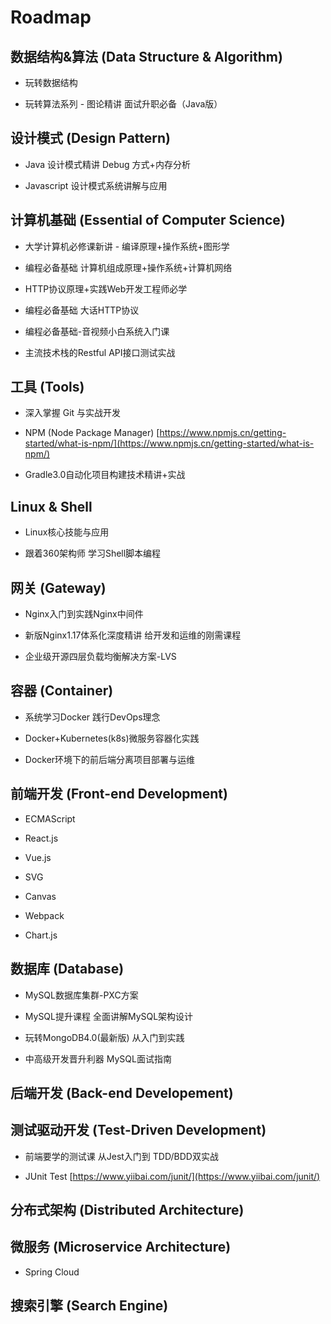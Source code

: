 # Roadmap


## 数据结构&算法 (Data Structure & Algorithm)

- 玩转数据结构

- 玩转算法系列 - 图论精讲 面试升职必备（Java版）

## 设计模式 (Design Pattern)

- Java 设计模式精讲 Debug 方式+内存分析

- Javascript 设计模式系统讲解与应用

## 计算机基础 (Essential of Computer Science)

- 大学计算机必修课新讲 - 编译原理+操作系统+图形学

- 编程必备基础 计算机组成原理+操作系统+计算机网络

- HTTP协议原理+实践Web开发工程师必学

- 编程必备基础 大话HTTP协议

- 编程必备基础-音视频小白系统入门课

- 主流技术栈的Restful API接口测试实战

## 工具 (Tools)

- 深入掌握 Git 与实战开发

- NPM (Node Package Manager)
  [https://www.npmjs.cn/getting-started/what-is-npm/](https://www.npmjs.cn/getting-started/what-is-npm/)

- Gradle3.0自动化项目构建技术精讲+实战

## Linux & Shell

- Linux核心技能与应用

- 跟着360架构师 学习Shell脚本编程

## 网关 (Gateway)

- Nginx入门到实践Nginx中间件

- 新版Nginx1.17体系化深度精讲 给开发和运维的刚需课程

- 企业级开源四层负载均衡解决方案-LVS

## 容器 (Container)

- 系统学习Docker 践行DevOps理念

- Docker+Kubernetes(k8s)微服务容器化实践

- Docker环境下的前后端分离项目部署与运维

## 前端开发 (Front-end Development)

- ECMAScript

- React.js

- Vue.js

- SVG

- Canvas

- Webpack

- Chart.js

## 数据库 (Database)

- MySQL数据库集群-PXC方案

- MySQL提升课程 全面讲解MySQL架构设计

- 玩转MongoDB4.0(最新版) 从入门到实践

- 中高级开发晋升利器 MySQL面试指南

## 后端开发 (Back-end Developement)

## 测试驱动开发 (Test-Driven Development)

- 前端要学的测试课 从Jest入门到 TDD/BDD双实战

- JUnit Test
  [https://www.yiibai.com/junit/](https://www.yiibai.com/junit/)

## 分布式架构 (Distributed Architecture)

## 微服务 (Microservice Architecture)

- Spring Cloud

## 搜索引擎 (Search Engine)

